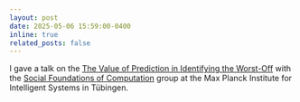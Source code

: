 ```yaml
---
layout: post
date: 2025-05-06 15:59:00-0400
inline: true
related_posts: false
---
```


I gave a talk on the [The Value of Prediction in Identifying the Worst-Off](https://arxiv.org/abs/2501.19334) with the [Social Foundations of Computation](https://is.mpg.de/sf/) group at the Max Planck Institute for Intelligent Systems in Tübingen.

